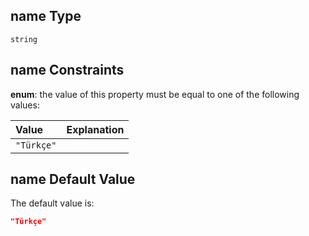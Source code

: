 ## name Type

`string`

## name Constraints

**enum**: the value of this property must be equal to one of the following values:

| Value      | Explanation |
| :--------- | :---------- |
| `"Türkçe"` |             |

## name Default Value

The default value is:

```json
"Türkçe"
```
